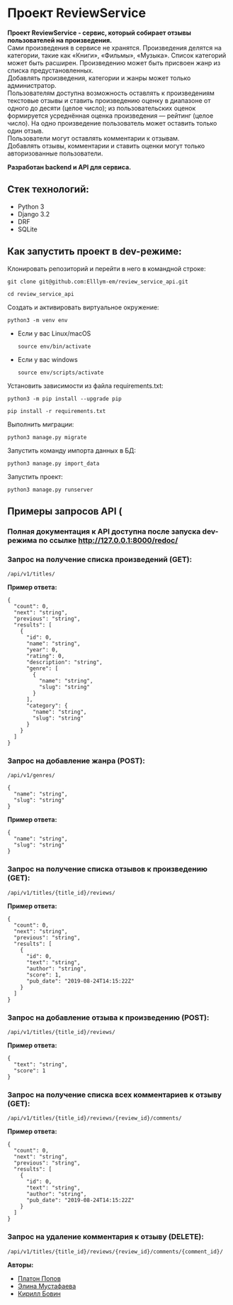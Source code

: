 # Проект ReviewService
**Проект ReviewService - сервис, который собирает отзывы пользователей на произведения.**   
Сами произведения в сервисе не хранятся. 
Произведения делятся на категории, такие как «Книги», «Фильмы», «Музыка». Список категорий может быть расширен. Произведению может быть присвоен жанр из списка предустановленных.  
Добавлять произведения, категории и жанры может только администратор.  
Пользователям доступна возможность оставлять к произведениям текстовые отзывы и ставить произведению оценку в диапазоне от одного до десяти (целое число); из пользовательских оценок формируется усреднённая оценка произведения — рейтинг (целое число). На одно произведение пользователь может оставить только один отзыв.  
Пользователи могут оставлять комментарии к отзывам.  
Добавлять отзывы, комментарии и ставить оценки могут только авторизованные пользователи.

**Разработан backend и API для сервиса.**  
## Стек технологий:
- Python 3
- Django 3.2
- DRF
- SQLite

## Как запустить проект в dev-режиме:
Клонировать репозиторий и перейти в него в командной строке:
```
git clone git@github.com:Elllym-em/review_service_api.git
```
```
cd review_service_api
```
Cоздать и активировать виртуальное окружение:
```
python3 -m venv env
```
* Если у вас Linux/macOS
    ```
    source env/bin/activate
    ```
* Если у вас windows
    ```
    source env/scripts/activate
    ```
Установить зависимости из файла requirements.txt:
```
python3 -m pip install --upgrade pip
```
```
pip install -r requirements.txt
```
Выполнить миграции:
```
python3 manage.py migrate
```
Запустить команду импорта данных в БД:
```
python3 manage.py import_data
```
Запустить проект:
```
python3 manage.py runserver
```
## Примеры запросов API (
### Полная документация к API доступна после запуска dev-режима по ссылке http://127.0.0.1:8000/redoc/

### Запрос на получение списка произведений (GET):
```
/api/v1/titles/
```
**Пример ответа:**
```
{
  "count": 0,
  "next": "string",
  "previous": "string",
  "results": [
    {
      "id": 0,
      "name": "string",
      "year": 0,
      "rating": 0,
      "description": "string",
      "genre": [
        {
          "name": "string",
          "slug": "string"
        }
      ],
      "category": {
        "name": "string",
        "slug": "string"
      }
    }
  ]
}
```
### Запрос на добавление жанра (POST):
```
/api/v1/genres/
```
```
{
  "name": "string",
  "slug": "string"
}
```
**Пример ответа:**
```
{
  "name": "string",
  "slug": "string"
}
```
### Запрос на получение списка отзывов к произведению (GET):
```
/api/v1/titles/{title_id}/reviews/
```
**Пример ответа:**
```
{
  "count": 0,
  "next": "string",
  "previous": "string",
  "results": [
    {
      "id": 0,
      "text": "string",
      "author": "string",
      "score": 1,
      "pub_date": "2019-08-24T14:15:22Z"
    }
  ]
}
```
### Запрос на добавление отзыва к произведению (POST):
```
/api/v1/titles/{title_id}/reviews/
```
**Пример ответа:**
```
{
  "text": "string",
  "score": 1
}
```
### Запрос на получение списка всех комментариев к отзыву (GET):
```
/api/v1/titles/{title_id}/reviews/{review_id}/comments/
```
**Пример ответа:**
```
{
  "count": 0,
  "next": "string",
  "previous": "string",
  "results": [
    {
      "id": 0,
      "text": "string",
      "author": "string",
      "pub_date": "2019-08-24T14:15:22Z"
    }
  ]
}
```
### Запрос на удаление комментария к отзыву (DELETE):
```
/api/v1/titles/{title_id}/reviews/{review_id}/comments/{comment_id}/
```

**Авторы:**
- [Платон Попов](https://github.com/BetterCallTheAmbulance)
- [Элина Мустафаева](https://github.com/Elllym-em)
- [Кирилл Бовин](https://github.com/Kirill-Bovin/)
